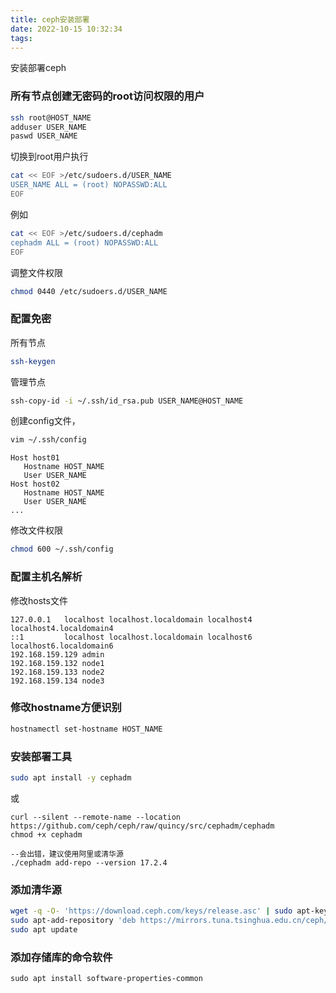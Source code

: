 ```yaml
---
title: ceph安装部署
date: 2022-10-15 10:32:34
tags:
---
```


安装部署ceph
<!-- more -->

### 所有节点创建无密码的root访问权限的用户
``` bash
ssh root@HOST_NAME
adduser USER_NAME
paswd USER_NAME
```

切换到root用户执行
``` bash
cat << EOF >/etc/sudoers.d/USER_NAME
USER_NAME ALL = (root) NOPASSWD:ALL
EOF
```

例如
``` bash
cat << EOF >/etc/sudoers.d/cephadm
cephadm ALL = (root) NOPASSWD:ALL
EOF
```

调整文件权限
``` bash
chmod 0440 /etc/sudoers.d/USER_NAME
```


### 配置免密

所有节点
``` bash
ssh-keygen
```

管理节点
``` bash
ssh-copy-id -i ~/.ssh/id_rsa.pub USER_NAME@HOST_NAME
```

创建config文件，
``` bash
vim ~/.ssh/config
```

```
Host host01
   Hostname HOST_NAME
   User USER_NAME
Host host02
   Hostname HOST_NAME
   User USER_NAME
...
```

修改文件权限
``` bash
chmod 600 ~/.ssh/config
```

### 配置主机名解析
修改hosts文件
```
127.0.0.1	localhost localhost.localdomain localhost4 localhost4.localdomain4
::1	        localhost localhost.localdomain localhost6 localhost6.localdomain6
192.168.159.129 admin
192.168.159.132 node1
192.168.159.133 node2
192.168.159.134 node3
```

### 修改hostname方便识别
``` bash
hostnamectl set-hostname HOST_NAME
```


### 安装部署工具
``` bash
sudo apt install -y cephadm
```

或
```
curl --silent --remote-name --location https://github.com/ceph/ceph/raw/quincy/src/cephadm/cephadm
chmod +x cephadm

--会出错，建议使用阿里或清华源
./cephadm add-repo --version 17.2.4
```

### 添加清华源
``` bash
wget -q -O- 'https://download.ceph.com/keys/release.asc' | sudo apt-key add -
sudo apt-add-repository 'deb https://mirrors.tuna.tsinghua.edu.cn/ceph/debian-octopus/ buster main'
sudo apt update
```


### 添加存储库的命令软件
```
sudo apt install software-properties-common
```


